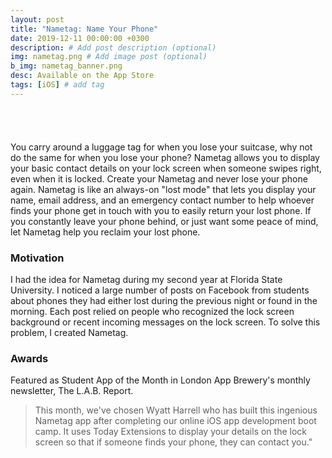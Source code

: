 ```yaml
---
layout: post
title: "Nametag: Name Your Phone"
date: 2019-12-11 00:00:00 +0300
description: # Add post description (optional)
img: nametag.png # Add image post (optional)
b_img: nametag_banner.png
desc: Available on the App Store
tags: [iOS] # add tag
---
```


<center><a href="https://apps.apple.com/us/app/nametag-name-your-phone/id1478572691?mt=8" target="_blank" style="display:inline-block;overflow:hidden;background:url(https://linkmaker.itunes.apple.com/en-us/badge-lrg.svg?releaseDate=2019-09-29&kind=iossoftware&bubble=ios_apps) no-repeat;width:135px;height:40px;"></a></center>

You carry around a luggage tag for when you lose your suitcase, why not do the same for when you lose your phone? Nametag allows you to display your basic contact details on your lock screen when someone swipes right, even when it is locked. Create your Nametag and never lose your phone again. Nametag is like an always-on "lost mode" that lets you display your name, email address, and an emergency contact number to help whoever finds your phone get in touch with you to easily return your lost phone. If you constantly leave your phone behind, or just want some peace of mind, let Nametag help you reclaim your lost phone.


### Motivation

I had the idea for Nametag during my second year at Florida State University. I noticed a large number of posts on Facebook from students about phones they had either lost during the previous night or found in the morning. Each post relied on people who recognized the lock screen background or recent incoming messages on the lock screen. To solve this problem, I created Nametag.

### Awards

Featured as Student App of the Month in London App Brewery's monthly newsletter, The L.A.B. Report.

>This month, we've chosen Wyatt Harrell who has built this ingenious Nametag app after completing our online iOS app development boot camp. It uses Today Extensions to display your details on the lock screen so that if someone finds your phone, they can contact you."